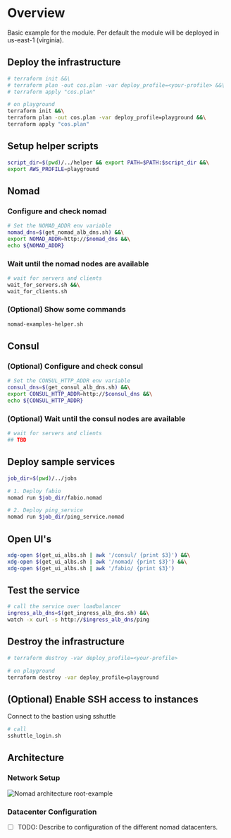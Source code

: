# Overview

Basic example for the module.
Per default the module will be deployed in us-east-1 (virginia).

## Deploy the infrastructure

```bash
# terraform init &&\
# terraform plan -out cos.plan -var deploy_profile=<your-profile> &&\
# terraform apply "cos.plan"

# on playground
terraform init &&\
terraform plan -out cos.plan -var deploy_profile=playground &&\
terraform apply "cos.plan"
```

## Setup helper scripts

```bash
script_dir=$(pwd)/../helper && export PATH=$PATH:$script_dir &&\
export AWS_PROFILE=playground
```

## Nomad

### Configure and check nomad

```bash
# Set the NOMAD_ADDR env variable
nomad_dns=$(get_nomad_alb_dns.sh) &&\
export NOMAD_ADDR=http://$nomad_dns &&\
echo ${NOMAD_ADDR}
```

### Wait until the nomad nodes are available

```bash
# wait for servers and clients
wait_for_servers.sh &&\
wait_for_clients.sh
```

### (Optional) Show some commands

```bash
nomad-examples-helper.sh
```

## Consul

### (Optional) Configure and check consul

```bash
# Set the CONSUL_HTTP_ADDR env variable
consul_dns=$(get_consul_alb_dns.sh) &&\
export CONSUL_HTTP_ADDR=http://$consul_dns &&\
echo ${CONSUL_HTTP_ADDR}
```

### (Optional) Wait until the consul nodes are available

```bash
# wait for servers and clients
## TBD
```

## Deploy sample services

```bash
job_dir=$(pwd)/../jobs

# 1. Deploy fabio
nomad run $job_dir/fabio.nomad

# 2. Deploy ping_service
nomad run $job_dir/ping_service.nomad
```

## Open UI's

```bash
xdg-open $(get_ui_albs.sh | awk '/consul/ {print $3}') &&\
xdg-open $(get_ui_albs.sh | awk '/nomad/ {print $3}') &&\
xdg-open $(get_ui_albs.sh | awk '/fabio/ {print $3}')
```

## Test the service

```bash
# call the service over loadbalancer
ingress_alb_dns=$(get_ingress_alb_dns.sh) &&\
watch -x curl -s http://$ingress_alb_dns/ping
```


## Destroy the infrastructure

```bash
# terraform destroy -var deploy_profile=<your-profile>

# on playground
terraform destroy -var deploy_profile=playground
```

## (Optional) Enable SSH access to instances

Connect to the bastion using sshuttle

```bash
# call
sshuttle_login.sh
```

## Architecture

### Network Setup

![Nomad architecture root-example](https://raw.githubusercontent.com/MatthiasScholz/cos/master/_docs/architecture-root-example.png)

### Datacenter Configuration

* [ ] TODO: Describe to configuration of the different nomad datacenters.
